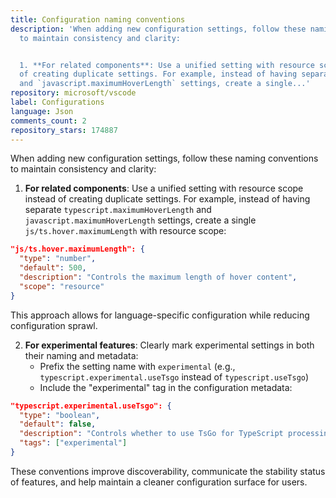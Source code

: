 ```yaml
---
title: Configuration naming conventions
description: 'When adding new configuration settings, follow these naming conventions
  to maintain consistency and clarity:


  1. **For related components**: Use a unified setting with resource scope instead
  of creating duplicate settings. For example, instead of having separate `typescript.maximumHoverLength`
  and `javascript.maximumHoverLength` settings, create a single...'
repository: microsoft/vscode
label: Configurations
language: Json
comments_count: 2
repository_stars: 174887
---
```


When adding new configuration settings, follow these naming conventions to maintain consistency and clarity:

1. **For related components**: Use a unified setting with resource scope instead of creating duplicate settings. For example, instead of having separate `typescript.maximumHoverLength` and `javascript.maximumHoverLength` settings, create a single `js/ts.hover.maximumLength` with resource scope:

```json
"js/ts.hover.maximumLength": {
  "type": "number",
  "default": 500,
  "description": "Controls the maximum length of hover content",
  "scope": "resource"
}
```

This approach allows for language-specific configuration while reducing configuration sprawl.

2. **For experimental features**: Clearly mark experimental settings in both their naming and metadata:
   - Prefix the setting name with `experimental` (e.g., `typescript.experimental.useTsgo` instead of `typescript.useTsgo`)
   - Include the "experimental" tag in the configuration metadata:

```json
"typescript.experimental.useTsgo": {
  "type": "boolean",
  "default": false,
  "description": "Controls whether to use TsGo for TypeScript processing",
  "tags": ["experimental"]
}
```

These conventions improve discoverability, communicate the stability status of features, and help maintain a cleaner configuration surface for users.